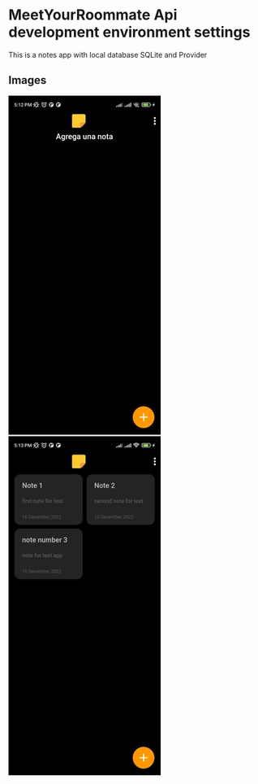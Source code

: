 # MeetYourRoommate Api development environment settings

This is a notes app with local database SQLite and Provider

## Images

![Image-1](./config_img/image_01.jpeg)
![Image-2](./config_img/image_02.jpeg)
